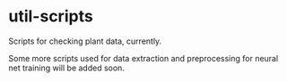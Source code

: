 # util-scripts
Scripts for checking plant data, currently.

Some more scripts used for data extraction and preprocessing for neural net training will be added soon.
